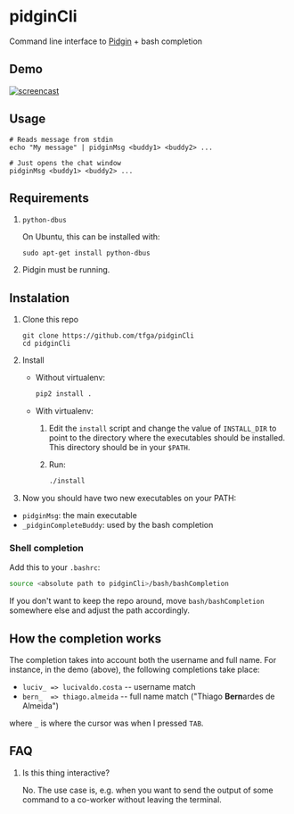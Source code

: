 # pidginCli
Command line interface to [Pidgin](https://www.pidgin.im/) + bash completion

## Demo

[![screencast](https://img.youtube.com/vi/BBvfG0d-AxU/0.jpg)](https://youtu.be/BBvfG0d-AxU)

## Usage

```
# Reads message from stdin
echo "My message" | pidginMsg <buddy1> <buddy2> ...

# Just opens the chat window
pidginMsg <buddy1> <buddy2> ...
```

## Requirements

1. `python-dbus`

    On Ubuntu, this can be installed with:

    ```
    sudo apt-get install python-dbus
    ```

2. Pidgin must be running.

## Instalation

1. Clone this repo
   ```
   git clone https://github.com/tfga/pidginCli
   cd pidginCli
   ```

1. Install

    * Without virtualenv:

      ```sh
      pip2 install .
      ```

    * With virtualenv:

      1. Edit the `install` script and change the value of  `INSTALL_DIR` to point to the directory where the executables should be installed. This directory should be in your `$PATH`.

      2. Run:

         ```sh
         ./install
         ```

1. Now you should have two new executables on your PATH:

  * `pidginMsg`: the main executable
  * `_pidginCompleteBuddy`: used by the bash completion


### Shell completion

Add this to your `.bashrc`:

```sh
source <absolute path to pidginCli>/bash/bashCompletion
```

If you don't want to keep the repo around, move `bash/bashCompletion` somewhere else and adjust the path accordingly.

## How the completion works

The completion takes into account both the username and full name. For instance, in the demo (above), the following completions take place:

* `luciv_ => lucivaldo.costa`  -- username match
* `bern_  => thiago.almeida`   -- full name match ("Thiago  **Bern**ardes de Almeida")

where `_` is where the cursor was when I pressed `TAB`.

## FAQ

1. Is this thing interactive?

   No. The use case is, e.g. when you want to send the output of some command to a co-worker without leaving the terminal.

